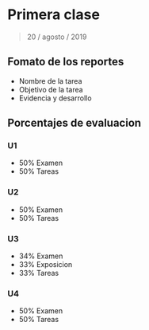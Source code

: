 # Primera clase

> 20 / agosto / 2019

## Fomato de los reportes

- Nombre de la tarea
- Objetivo de la tarea
- Evidencia y desarrollo

## Porcentajes de evaluacion

### U1

- 50% Examen
- 50% Tareas

### U2

- 50% Examen
- 50% Tareas

### U3

- 34% Examen
- 33% Exposicion
- 33% Tareas

### U4

- 50% Examen
- 50% Tareas
